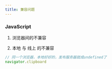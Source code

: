 ```yaml
---
title: 兼容问题
---
```


### JavaScript

1. 浏览器间的不兼容

2. 本地 与 线上 的不兼容
```javascript
// 同一个浏览器，本地好好的，发布服务器就成undefined了
navigator.clipboard 
```


